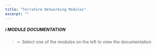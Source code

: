 ```yaml
---
title: "Terraform Networking Modules"
excerpt: ""
---
```


##### :information_source: MODULE DOCUMENTATION
> ⇠ Select one of the modules on the left to view the documentation
